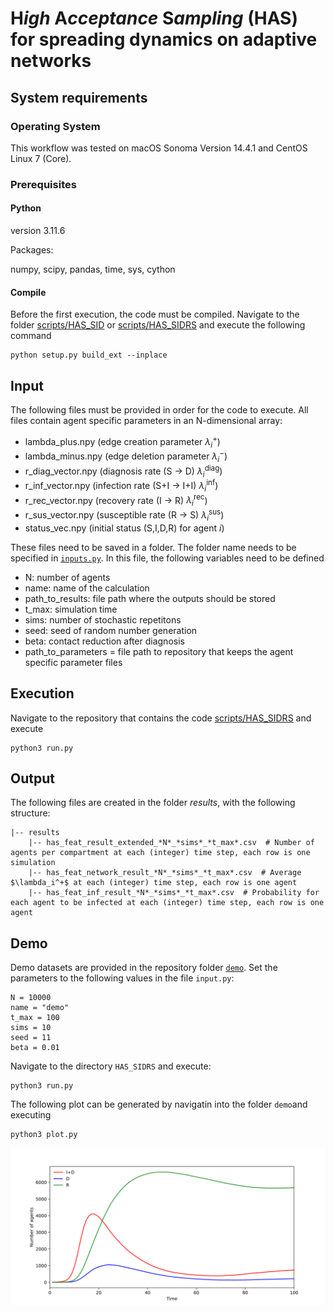 # H*igh* A*cceptance* S*ampling* (HAS) for spreading dynamics on adaptive networks

## System requirements 

### Operating System

This workflow was tested on macOS Sonoma Version 14.4.1 and CentOS Linux 7 (Core). 

### Prerequisites
#### Python

version 3.11.6

Packages:

numpy,
scipy,
pandas,
time,
sys,
cython

#### Compile

Before the first execution, the code must be compiled. Navigate to the folder [scripts/HAS_SID](https://github.com/KleistLab/HAS/tree/main/scripts/HAS_SID) or [scripts/HAS_SIDRS](https://github.com/KleistLab/HAS/tree/main/scripts/HAS_SIDRS) and execute the following command

```
python setup.py build_ext --inplace
```

## Input

The following files must be provided in order for the code to execute. All files contain agent specific parameters in an N-dimensional array:
- lambda_plus.npy (edge creation parameter $\lambda_i^+$)
- lambda_minus.npy (edge deletion parameter $\lambda_i^-$)
- r_diag_vector.npy (diagnosis rate (S $\to$ D) $\lambda_i^{\text{diag}}$)
- r_inf_vector.npy (infection rate (S+I $\to$ I+I) $\lambda_i^{\text{inf}}$)
- r_rec_vector.npy (recovery rate (I $\to$ R) $\lambda_i^{\text{rec}}$)
- r_sus_vector.npy (susceptible rate (R $\to$ S) $\lambda_i^{\text{sus}}$)
- status_vec.npy (initial status (S,I,D,R) for agent $i$)

These files need to be saved in a folder. The folder name needs to be specified in [`inputs.py`](https://github.com/KleistLab/HAS/blob/main/scripts/HAS_SIDRS/inputs.py). In this file, the following variables need to be defined
- N: number of agents
- name: name of the calculation
- path_to_results: file path where the outputs should be stored
- t_max: simulation time
- sims: number of stochastic repetitons
- seed: seed of random number generation
- beta: contact reduction after diagnosis
- path_to_parameters = file path to repository that keeps the agent specific parameter files



## Execution

Navigate to the repository that contains the code [scripts/HAS_SIDRS](https://github.com/KleistLab/HAS/tree/main/scripts/HAS_SIDRS) and execute
```
python3 run.py
```

## Output
The following files are created in the folder *results*, with the following structure:
```
|-- results
 	|-- has_feat_result_extended_*N*_*sims*_*t_max*.csv  # Number of agents per compartment at each (integer) time step, each row is one simulation
	|-- has_feat_network_result_*N*_*sims*_*t_max*.csv  # Average $\lambda_i^+$ at each (integer) time step, each row is one agent
	|-- has_feat_inf_result_*N*_*sims*_*t_max*.csv  # Probability for each agent to be infected at each (integer) time step, each row is one agent
```

## Demo
Demo datasets are provided in the repository folder [`demo`](https://github.com/KleistLab/HAS/tree/main/demo). Set the parameters to the following values in the file `input.py`:
```
N = 10000
name = "demo"
t_max = 100
sims = 10
seed = 11
beta = 0.01
```

Navigate to the directory `HAS_SIDRS` and execute:
```
python3 run.py
```

The following plot can be generated by navigatin into the folder `demo`and executing
```
python3 plot.py
```
![alt text](https://github.com/KleistLab/HAS/blob/main/demo/results/plot.svg)






